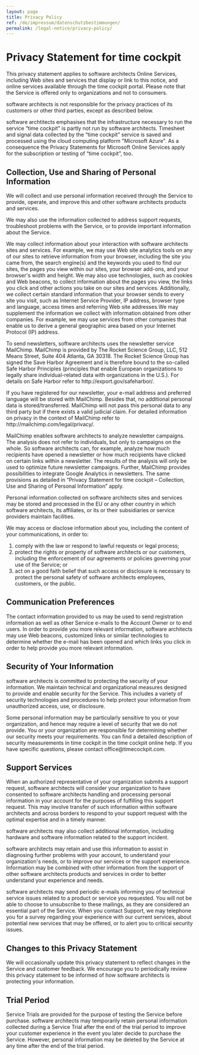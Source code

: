 ```yaml
---
layout: page
title: Privacy Policy
ref: /de/impressum/datenschutzbestimmungen/
permalink: /legal-notice/privacy-policy/
---
```


<h1>Privacy Statement for time cockpit</h1><p>This privacy statement applies to software architects Online Services, including Web sites and services that display or link to this notice, and online services available through the time cockpit portal. Please note that the Service is offered only to organizations and not to consumers.</p><p>software architects is not responsible for the privacy practices of its customers or other third parties, except as described below.</p><p>software archtitects emphasises that the infrastructure necessary to run the service “time cockpit” is partly not run by software architects. Timesheet and signal data collected by the “time cockpit” service is saved and processed using the cloud computing platform "Microsoft Azure". As a consequence the Privacy Statements for Microsoft Online Services apply for the subscription or testing of “time cockpit”, too.</p><h2>Collection, Use and Sharing of Personal Information</h2><p>We will collect and use personal information received through the Service to provide, operate, and improve this and other software architects products and services.</p><p>We may also use the information collected to address support requests, troubleshoot problems with the Service, or to provide important information about the Service.</p><p>We may collect information about your interaction with software architects sites and services. For example, we may use Web site analytics tools on any of our sites to retrieve information from your browser, including the site you came from, the search engine(s) and the keywords you used to find our sites, the pages you view within our sites, your browser add-ons, and your browser's width and height. We may also use technologies, such as cookies and Web beacons, to collect information about the pages you view, the links you click and other actions you take on our sites and services. Additionally, we collect certain standard information that your browser sends to every site you visit, such as Internet Service Provider, IP address, browser type and language, access times and referring Web site addresses.We may supplement the information we collect with information obtained from other companies. For example, we may use services from other companies that enable us to derive a general geographic area based on your Internet Protocol (IP) address.</p><p>To send newsletters, software architects uses the newsletter service MailChimp. MailChimp is provided by The Rocket Science Group, LLC, 512 Means Street, Suite 404 Atlanta, GA 30318. The Rocket Science Group has signed the Save Harbor Agreement and is therefore bound to the so-called Safe Harbor Principles (principles that enable European organizations to legally share individual-related data with organizations in the U.S.). For details on Safe Harbor refer to http://export.gov/safeharbor/.</p><p>If you have registered for our newsletter, your e-mail address and preferred language will be stored with MailChimp. Besides that, no additional personal data is stored/transferred. MailChimp will not pass this personal data to any third party but if there exists a valid judicial claim. For detailed information on privacy in the context of MailChimp refer to http://mailchimp.com/legal/privacy/.</p><p>MailChimp enables software architects to analyze newsletter campaigns. The analysis does not refer to individuals, but only to campaigns on the whole. So software architects can, for example, analyze how much recipients have opened a newsletter or how much recipients have clicked on certain links within a newsletter. The results of the analysis will only be used to optimize future newsletter campaigns. Further, MailChimp provides possibilities to integrate Google Analytics in newsletters. The same provisions as detailed in “Privacy Statement for time cockpit – Collection, Use and Sharing of Personal Information” apply.</p><p>Personal information collected on software architects sites and services may be stored and processed in the EU or any other country in which software architects, its affiliates, or its or their subsidiaries or service providers maintain facilities.</p><p>We may access or disclose information about you, including the content of your communications, in order to:</p><ol>
  <li>comply with the law or respond to lawful requests or legal process;</li>
  <li>protect the rights or property of software architects or our customers, including the enforcement of our agreements or policies governing your use of the Service; or</li>
  <li>act on a good faith belief that such access or disclosure is necessary to protect the personal safety of software architects employees, customers, or the public.</li>
</ol><h2>Communication Preferences</h2><p>The contact information provided to us may be used to send registration information as well as other Service e-mails to the Account Owner or to end users. In order to provide you more relevant information, software architects may use Web beacons, customized links or similar technologies to determine whether the e-mail has been opened and which links you click in order to help provide you more relevant information.</p><h2>Security of Your Information</h2><p>software architects is committed to protecting the security of your information. We maintain technical and organizational measures designed to provide and enable security for the Service. This includes a variety of security technologies and procedures to help protect your information from unauthorized access, use, or disclosure.</p><p>Some personal information may be particularly sensitive to you or your organization, and hence may require a level of security that we do not provide. You or your organization are responsible for determining whether our security meets your requirements. You can find a detailed description of security measurements in time cockpit in the time cockpit online help. If you have specific questions, please contact office@timecockpit.com.</p><h2>Support Services</h2><p>When an authorized representative of your organization submits a support request, software architects will consider your organization to have consented to software architects handling and processing personal information in your account for the purposes of fulfilling this support request. This may involve transfer of such information within software architects and across borders to respond to your support request with the optimal expertise and in a timely manner.</p><p>software architects may also collect additional information, including hardware and software information related to the support incident.</p><p>software architects may retain and use this information to assist in diagnosing further problems with your account, to understand your organization's needs, or to improve our services or the support experience. Information may be combined with other information from the support of other software architects products and services in order to better understand your experience and needs.</p><p>software architects may send periodic e-mails informing you of technical service issues related to a product or service you requested. You will not be able to choose to unsubscribe to these mailings, as they are considered an essential part of the Service. When you contact Support, we may telephone you for a survey regarding your experience with our current services, about potential new services that may be offered, or to alert you to critical security issues.</p><h2>Changes to this Privacy Statement</h2><p>We will occasionally update this privacy statement to reflect changes in the Service and customer feedback. We encourage you to periodically review this privacy statement to be informed of how software architects is protecting your information.</p><h2>Trial Period</h2><p>Service Trials are provided for the purpose of testing the Service before purchase. software architects may temporarily retain personal information collected during a Service Trial after the end of the trial period to improve your customer experience in the event you later decide to purchase the Service. However, personal information may be deleted by the Service at any time after the end of the trial period.</p>